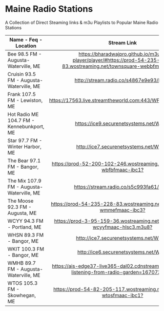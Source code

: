 # Maine Radio Stations
A Collection of Direct Steaming links & m3u Playlists to Popular Maine Radio Stations


| Name - Feq - Location                     | Stream Link                                                                                    |
| ----------------------------------------- |:----------------------------------------------------------------------------------------------:|
| Bee 98.5 FM - Augusta-Waterville, ME      | <https://bharadwajpro.github.io/m3u8-player/player/#https://prod-54-235-228-83.wostreaming.net/townsquare-webbfmaac-ibc3?>                        |
| Cruisin 93.5 FM - Augusta-Waterville, ME  | <http://stream.radio.co/s4867e9e93/listen>                                                     |
| Frank 107.5 FM - Lewiston, ME             | <https://17563.live.streamtheworld.com:443/WFNK_FMAAC.aac>                                     |
| Hot Radio ME 104.7 FM - Kennebunkport, ME | <https://ice9.securenetsystems.net/WHTP>                                                       | 
| Star 97.7 FM - Winter Harbor, ME          | <http://ice7.securenetsystems.net/WNSX>                                                        | 
| The Bear 97.1 FM - Bangor, ME             | <https://prod-52-200-102-246.wostreaming.net/blueberry-wbfbfmaac-ibc1?>                        |
| The Mix 107.9 FM - Augusta-Waterville, ME | <https://stream.radio.co/s5c993fa61/listen>                                                    |
| The Moose 92.3 FM - Augusta, ME           | <https://prod-54-235-228-83.wostreaming.net/townsquare-wmmefmaac-ibc3?>                        |
| WCYY 94.3 FM - Portland, ME               | <https://prod-3-95-159-36.wostreaming.net/townsquare-wcyyfmaac-hlsc3.m3u8?>                    | 
| WHSN 89.3 FM - Bangor, ME                 | <http://ice7.securenetsystems.net/WHSN>                                                        |
| WKIT 100.3 FM - Bangor, ME                | <http://ice6.securenetsystems.net/WKIT>                                                        |
| WMHB 89.7 FM - Augusta-Waterville, ME     | <https://ais-edge37-live365-dal02.cdnstream.com/a46702?listening-from-radio-garden=1670737978> | 
| WTOS 105.3 FM - Skowhegan, ME             | <https://prod-54-82-205-117.wostreaming.net/blueberry-wtosfmaac-ibc1?>                         | 
